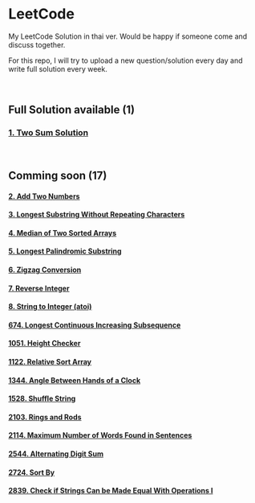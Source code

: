 # LeetCode
My LeetCode Solution in thai ver. Would be happy if someone come and discuss together.

For this repo, I will try to upload a new question/solution every day and write full solution every week.

<br>

## Full Solution available (1)
### [1. Two Sum Solution](https://github.com/Jackyzaz/LeetCode/tree/main/1-twosum)

<br>

## Comming soon (17)
#### [2. Add Two Numbers](https://github.com/Jackyzaz/LeetCode/tree/main/2-addtwonum)
#### [3. Longest Substring Without Repeating Characters](https://github.com/Jackyzaz/LeetCode/tree/main/3-Longest%20SubString)
#### [4. Median of Two Sorted Arrays](https://github.com/Jackyzaz/LeetCode/tree/main/4-Median%20of%20Two%20Sorted%20Array)
#### [5. Longest Palindromic Substring](https://github.com/Jackyzaz/LeetCode/tree/main/5-Longest%20Palindromic%20Substring)
#### [6. Zigzag Conversion](https://github.com/Jackyzaz/LeetCode/tree/main/6-Zigzag%20Conversion)
#### [7. Reverse Integer](https://github.com/Jackyzaz/LeetCode/tree/main/7-Reverse%20Integer)
#### [8. String to Integer (atoi)](https://github.com/Jackyzaz/LeetCode/tree/main/8-String%20to%20integer%20atoi)
#### [674. Longest Continuous Increasing Subsequence](https://github.com/Jackyzaz/LeetCode/tree/main/674-Longest%20Cotinouse%20Increasing%20Subsequence)
#### [1051. Height Checker](https://github.com/Jackyzaz/LeetCode/tree/main/1051-Height%20Checker)
#### [1122. Relative Sort Array](https://github.com/Jackyzaz/LeetCode/tree/main/1122-Relative%20Sort%20Array)
#### [1344. Angle Between Hands of a Clock](https://github.com/Jackyzaz/LeetCode/tree/main/1334-Angel%20Between%20Hands%20of%20a%20Clock)
#### [1528. Shuffle String](https://github.com/Jackyzaz/LeetCode/tree/main/1528-Shuffle%20String)
#### [2103. Rings and Rods](https://github.com/Jackyzaz/LeetCode/tree/main/2103-Rings%20and%20Rods)
#### [2114. Maximum Number of Words Found in Sentences](https://github.com/Jackyzaz/LeetCode/tree/main/2114-Maximum%20Number%20of%20Words%20Found%20in%20Sentences)
#### [2544. Alternating Digit Sum](https://github.com/Jackyzaz/LeetCode/tree/main/2544-Alternating%20Digit%20Sum)
#### [2724. Sort By](https://github.com/Jackyzaz/LeetCode/tree/main/2274-Sortby)
#### [2839. Check if Strings Can be Made Equal With Operations I](https://github.com/Jackyzaz/LeetCode/tree/main/2839-Check%20if%20Strings%20Can%20be%20Made%20Equal%20With%20Operations%20I%20(Easy))

